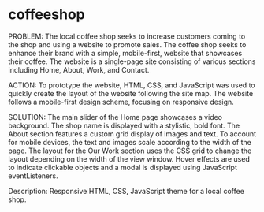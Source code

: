 # coffeeshop

PROBLEM:
The local coffee shop seeks to increase customers coming to the shop and using a website to promote sales. The coffee shop seeks to enhance their brand with a simple, mobile-first, website that showcases their coffee. The website is a single-page site consisting of various sections including Home, About, Work, and Contact.

ACTION:
To prototype the website, HTML, CSS, and JavaScript was used to quickly create the layout of the website following the site map. The website follows a mobile-first design scheme, focusing on responsive design.

SOLUTION:
The main slider of the Home page showcases a video background. The shop name is displayed with a stylistic, bold font. The About section features a custom grid display of images and text. To account for mobile devices, the text and images scale according to the width of the page. The layout for the Our Work section uses the CSS grid to change the layout depending on the width of the view window. Hover effects are used to indicate clickable objects and a modal is displayed using JavaScript eventListeners.

Description:
Responsive HTML, CSS, JavaScript theme for a local coffee shop.

